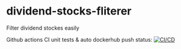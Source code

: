 # dividend-stocks-fliterer
Filter dividend stockes easily

Github actions CI unit tests & auto dockerhub push status: [![CI/CD](https://github.com/naorlivne/dividend-stocks-fliterer/actions/workflows/full_ci_cd_workflow.yml/badge.svg)](https://github.com/naorlivne/dividend-stocks-fliterer/actions/workflows/full_ci_cd_workflow.yml)
